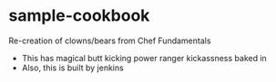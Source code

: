 # sample-cookbook

Re-creation of clowns/bears from Chef Fundamentals
- This has magical butt kicking power ranger kickassness baked in
- Also, this is built by jenkins
